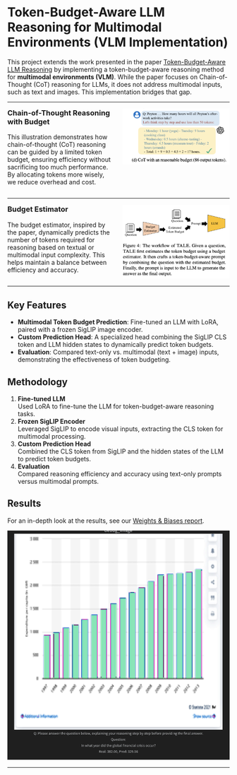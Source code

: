 # Token-Budget-Aware LLM Reasoning for Multimodal Environments (VLM Implementation)

This project extends the work presented in the paper [Token-Budget-Aware LLM Reasoning](https://huggingface.co/papers/2412.18547) by implementing a token-budget-aware reasoning method for **multimodal environments (VLM)**. While the paper focuses on Chain-of-Thought (CoT) reasoning for LLMs, it does not address multimodal inputs, such as text and images. This implementation bridges that gap.

---

<div style="display: flex; align-items: flex-start; gap: 20px; margin: 1em 0;">
  <div style="flex: 1;">
    <h3 style="margin-top: 0;">Chain-of-Thought Reasoning with Budget</h3>
    <p>
      This illustration demonstrates how chain-of-thought (CoT) reasoning can be guided by a limited token budget, ensuring efficiency without sacrificing too much performance. By allocating tokens more wisely, we reduce overhead and cost.
    </p>
  </div>
  <div style="flex: 1;">
    <img src="assets/token_budget_example.png" alt="token_budget_example" style="max-width: 100%;" />
  </div>
</div>

---

<div style="display: flex; align-items: flex-start; gap: 20px; margin: 1em 0;">
  <div style="flex: 1;">
    <h3 style="margin-top: 0;">Budget Estimator</h3>
    <p>
      The budget estimator, inspired by the paper, dynamically predicts the number of tokens required for reasoning based on textual or multimodal input complexity. This helps maintain a balance between efficiency and accuracy.
    </p>
  </div>
  <div style="flex: 1;">
    <img src="assets/token_budget_predictor.png" alt="token_budget_predictor" style="max-width: 100%;" />
  </div>
</div>

---

## Key Features

- **Multimodal Token Budget Prediction**: Fine-tuned an LLM with LoRA, paired with a frozen SigLIP image encoder.  
- **Custom Prediction Head**: A specialized head combining the SigLIP CLS token and LLM hidden states to dynamically predict token budgets.  
- **Evaluation**: Compared text-only vs. multimodal (text + image) inputs, demonstrating the effectiveness of token budgeting.

## Methodology

1. **Fine-tuned LLM**  
   Used LoRA to fine-tune the LLM for token-budget-aware reasoning tasks.
2. **Frozen SigLIP Encoder**  
   Leveraged SigLIP to encode visual inputs, extracting the CLS token for multimodal processing.
3. **Custom Prediction Head**  
   Combined the CLS token from SigLIP and the hidden states of the LLM to predict token budgets.
4. **Evaluation**  
   Compared reasoning efficiency and accuracy using text-only prompts versus multimodal prompts.

## Results

For an in-depth look at the results, see our [Weights & Biases report](https://api.wandb.ai/links/amit154154/9sa4u3th).

<img src="assets/budget_predictor_example.png" alt="budget_predictor_example" style="max-width: 100%;" />

---